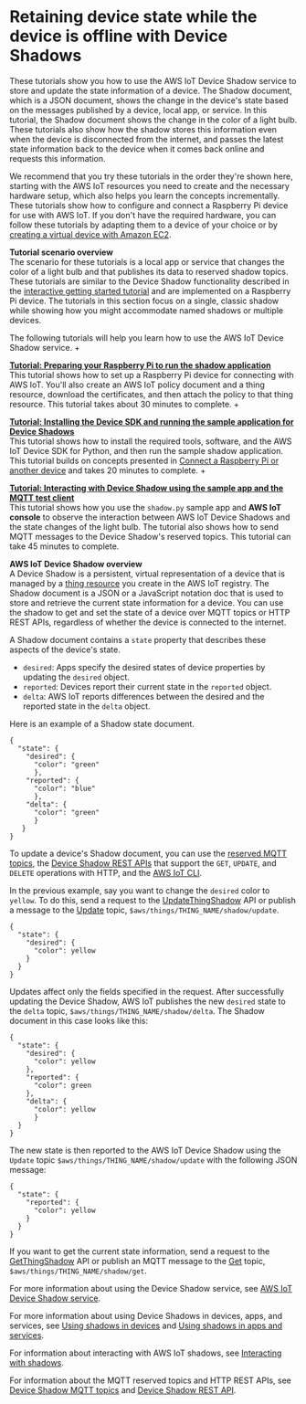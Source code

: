 # Retaining device state while the device is offline with Device Shadows<a name="iot-shadows-tutorial"></a>

These tutorials show you how to use the AWS IoT Device Shadow service to store and update the state information of a device\. The Shadow document, which is a JSON document, shows the change in the device's state based on the messages published by a device, local app, or service\. In this tutorial, the Shadow document shows the change in the color of a light bulb\. These tutorials also show how the shadow stores this information even when the device is disconnected from the internet, and passes the latest state information back to the device when it comes back online and requests this information\.

We recommend that you try these tutorials in the order they're shown here, starting with the AWS IoT resources you need to create and the necessary hardware setup, which also helps you learn the concepts incrementally\. These tutorials show how to configure and connect a Raspberry Pi device for use with AWS IoT\. If you don't have the required hardware, you can follow these tutorials by adapting them to a device of your choice or by [creating a virtual device with Amazon EC2](creating-a-virtual-thing.md)\.

**Tutorial scenario overview**  
The scenario for these tutorials is a local app or service that changes the color of a light bulb and that publishes its data to reserved shadow topics\. These tutorials are similar to the Device Shadow functionality described in the [interactive getting started tutorial](interactive-demo.md) and are implemented on a Raspberry Pi device\. The tutorials in this section focus on a single, classic shadow while showing how you might accommodate named shadows or multiple devices\.

The following tutorials will help you learn how to use the AWS IoT Device Shadow service\.
+ 

**[Tutorial: Preparing your Raspberry Pi to run the shadow application](create-resources-shadow.md)**  
This tutorial shows how to set up a Raspberry Pi device for connecting with AWS IoT\. You'll also create an AWS IoT policy document and a thing resource, download the certificates, and then attach the policy to that thing resource\. This tutorial takes about 30 minutes to complete\.
+ 

**[Tutorial: Installing the Device SDK and running the sample application for Device Shadows](lightbulb-shadow-application.md)**  
This tutorial shows how to install the required tools, software, and the AWS IoT Device SDK for Python, and then run the sample shadow application\. This tutorial builds on concepts presented in [Connect a Raspberry Pi or another device](connecting-to-existing-device.md) and takes 20 minutes to complete\.
+ 

**[Tutorial: Interacting with Device Shadow using the sample app and the MQTT test client](interact-lights-device-shadows.md)**  
This tutorial shows how you use the `shadow.py` sample app and **AWS IoT console** to observe the interaction between AWS IoT Device Shadows and the state changes of the light bulb\. The tutorial also shows how to send MQTT messages to the Device Shadow's reserved topics\. This tutorial can take 45 minutes to complete\.

**AWS IoT Device Shadow overview**  
A Device Shadow is a persistent, virtual representation of a device that is managed by a [thing resource](iot-thing-management.md) you create in the AWS IoT registry\. The Shadow document is a JSON or a JavaScript notation doc that is used to store and retrieve the current state information for a device\. You can use the shadow to get and set the state of a device over MQTT topics or HTTP REST APIs, regardless of whether the device is connected to the internet\.

A Shadow document contains a `state` property that describes these aspects of the device's state\.
+ `desired`: Apps specify the desired states of device properties by updating the `desired` object\.
+ `reported`: Devices report their current state in the `reported` object\.
+ `delta`: AWS IoT reports differences between the desired and the reported state in the `delta` object\.

Here is an example of a Shadow state document\.

```
{
  "state": {
    "desired": {
      "color": "green"
      },
    "reported": {
      "color": "blue"
      },
    "delta": {
      "color": "green"
      }
   }
}
```

To update a device's Shadow document, you can use the [reserved MQTT topics](reserved-topics.md#reserved-topics-shadow), the [Device Shadow REST APIs](device-shadow-rest-api.md) that support the `GET`, `UPDATE`, and `DELETE` operations with HTTP, and the [AWS IoT CLI](https://awscli.amazonaws.com/v2/documentation/api/latest/reference/iot-data/index.html)\.

In the previous example, say you want to change the `desired` color to `yellow`\. To do this, send a request to the [UpdateThingShadow](device-shadow-rest-api.md#API_UpdateThingShadow) API or publish a message to the [Update](device-shadow-mqtt.md#update-pub-sub-topic) topic, `$aws/things/THING_NAME/shadow/update`\.

```
{
  "state": {
    "desired": {
      "color": yellow
    }
  }
}
```

Updates affect only the fields specified in the request\. After successfully updating the Device Shadow, AWS IoT publishes the new `desired` state to the `delta` topic, `$aws/things/THING_NAME/shadow/delta`\. The Shadow document in this case looks like this:

```
{
  "state": {
    "desired": {
      "color": yellow
    },
    "reported": {
      "color": green
    },
    "delta": {
      "color": yellow
      }
  }
}
```

The new state is then reported to the AWS IoT Device Shadow using the `Update` topic `$aws/things/THING_NAME/shadow/update` with the following JSON message: 

```
{
  "state": {
    "reported": {
      "color": yellow
    }
  }
}
```

If you want to get the current state information, send a request to the [GetThingShadow](device-shadow-rest-api.md#API_GetThingShadow) API or publish an MQTT message to the [Get](device-shadow-mqtt.md#get-pub-sub-topic) topic, `$aws/things/THING_NAME/shadow/get`\.

For more information about using the Device Shadow service, see [AWS IoT Device Shadow service](iot-device-shadows.md)\.

For more information about using Device Shadows in devices, apps, and services, see [Using shadows in devices](device-shadow-comms-device.md) and [Using shadows in apps and services](device-shadow-comms-app.md)\.

For information about interacting with AWS IoT shadows, see [Interacting with shadows](device-shadow-data-flow.md)\.

For information about the MQTT reserved topics and HTTP REST APIs, see [Device Shadow MQTT topics](device-shadow-mqtt.md) and [Device Shadow REST API](device-shadow-rest-api.md)\.